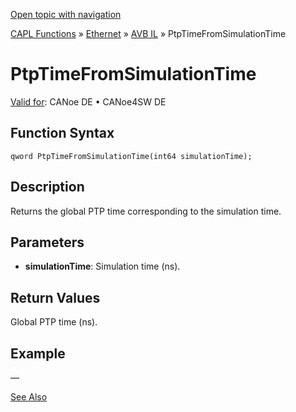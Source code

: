 [Open topic with navigation](../../../../../../CANoeDEFamily.htm#Topics/CAPLFunctions/IP/AVBIL/Functions/CAPLfunctionPtpTimeFromSimulationTime.md)

[CAPL Functions](../../../CAPLfunctions.md) » [Ethernet](../../CAPLEthernetStartPage.md) » [AVB IL](../CAPLfunctionsAVBILOverview.md) » PtpTimeFromSimulationTime

# PtpTimeFromSimulationTime

[Valid for](../../../../Shared/FeatureAvailability.md): CANoe DE • CANoe4SW DE

## Function Syntax

```
qword PtpTimeFromSimulationTime(int64 simulationTime);
```

## Description

Returns the global PTP time corresponding to the simulation time.

## Parameters

- **simulationTime**: Simulation time (ns).

## Return Values

Global PTP time (ns).

## Example

—

[See Also](javascript:void(0);)